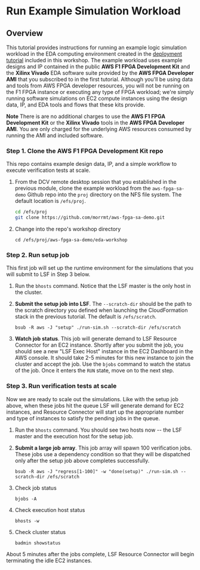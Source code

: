 # Run Example Simulation Workload

## Overview

This tutorial provides instructions for running an example logic simulation workload in the EDA computing environment created in the [deployment tutorial](deploy-simple.md) included in this workshop.  The example workload uses example designs and IP contained in the public **AWS F1 FPGA Development Kit** and the **Xilinx Vivado** EDA software suite provided by the **AWS FPGA Developer AMI** that you subscribed to in the first tutorial. Although you'll be using data and tools from AWS FPGA developer resources, you will not be running on the F1 FPGA instance or executing any type of FPGA workload; we're simply running software simulations on EC2 compute instances using the design data, IP, and EDA tools and flows that these kits provide.

**Note** There is are no additional charges to use the **AWS F1 FPGA Development Kit** or the  **Xilinx Vivado** tools in the **AWS FPGA Developer AMI**.  You are only charged for the underlying AWS resources consumed by running the AMI and included software.

### Step 1. Clone the AWS F1 FPGA Development Kit repo
This repo contains example design data, IP, and a simple workflow to execute verification tests at scale.

1. From the DCV remote desktop session that you established in the previous module, clone the example workload from the `aws-fpga-sa-demo` Github repo into the `proj` directory on the NFS file system. The default location is `/efs/proj`.

   ```bash
   cd /efs/proj
   git clone https://github.com/morrmt/aws-fpga-sa-demo.git
   ```

1. Change into the repo's workshop directory

    `cd /efs/proj/aws-fpga-sa-demo/eda-workshop`

### Step 2. Run setup job

This first job will set up the runtime environment for the simulations that you will submit to LSF in Step 3 below.

1. Run the `bhosts` command. Notice that the LSF master is the only host in the cluster.
1. **Submit the setup job into LSF**. The `--scratch-dir` should be the path to the scratch directory you defined when launching the CloudFormation stack in the previous tutorial.  The default is `/efs/scratch`.

   `bsub -R aws -J "setup" ./run-sim.sh --scratch-dir /efs/scratch`

1. **Watch job status**. This job will generate demand to LSF Resource Connector for an EC2 instance.  Shortly after you submit the job, you should see a new "LSF Exec Host" instance in the EC2 Dashboard in the AWS console. It should take 2-5 minutes for this new instance to join the cluster and accept the job. Use the `bjobs` command to watch the status of the job.  Once it enters the `RUN` state, move on to the next step.

### Step 3. Run verification tests at scale

Now we are ready to scale out the simulations.  Like with the setup job above, when these jobs hit the queue LSF will generate demand for EC2 instances, and Resource Connector will start up the appropriate number and type of instances to satisfy the pending jobs in the queue.

1.  Run the `bhosts` command.  You should see two hosts now -- the LSF master and the execution host for the setup job.
1. **Submit a large job array**. This job array will spawn 100 verification jobs.  These jobs use a dependency condition so that they will be dispatched only after the setup job above completes successfully.

   `bsub -R aws -J "regress[1-100]" -w "done(setup)" ./run-sim.sh --scratch-dir /efs/scratch`

1. Check job status

    `bjobs -A`

1. Check execution host status

    `bhosts -w`

1. Check cluster status

   `badmin showstatus`

About 5 minutes after the jobs complete, LSF Resource Connector will begin terminating the idle EC2 instances.
